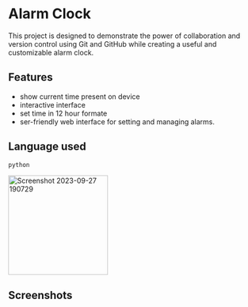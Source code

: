 # Alarm Clock

This project is designed to demonstrate the power of collaboration and version control using Git and GitHub while creating a useful and customizable alarm clock.

 
## Features

- show current time present on device 
- interactive interface 
- set time in 12 hour formate
- ser-friendly web interface for setting and managing alarms.


## Language used 
    python 


<img width="201" alt="Screenshot 2023-09-27 190729" src="https://github.com/AtrayeePathak/Alarm-Clock/assets/143244755/0d97e157-4978-4026-8506-43c7289a85ba">

## Screenshots

 
